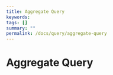 ```yaml
---
title: Aggregate Query
keywords:
tags: []
summary: ""
permalink: /docs/query/aggregate-query
---
```


# Aggregate Query
